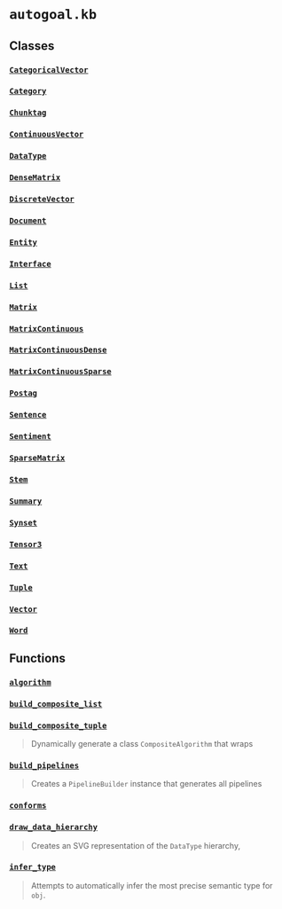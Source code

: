 # `autogoal.kb`

## Classes

### [`CategoricalVector`](../autogoal.kb.CategoricalVector)
### [`Category`](../autogoal.kb.Category)
### [`Chunktag`](../autogoal.kb.Chunktag)
### [`ContinuousVector`](../autogoal.kb.ContinuousVector)
### [`DataType`](../autogoal.kb.DataType)
### [`DenseMatrix`](../autogoal.kb.DenseMatrix)
### [`DiscreteVector`](../autogoal.kb.DiscreteVector)
### [`Document`](../autogoal.kb.Document)
### [`Entity`](../autogoal.kb.Entity)
### [`Interface`](../autogoal.kb.Interface)
### [`List`](../autogoal.kb.List)
### [`Matrix`](../autogoal.kb.Matrix)
### [`MatrixContinuous`](../autogoal.kb.MatrixContinuous)
### [`MatrixContinuousDense`](../autogoal.kb.MatrixContinuousDense)
### [`MatrixContinuousSparse`](../autogoal.kb.MatrixContinuousSparse)
### [`Postag`](../autogoal.kb.Postag)
### [`Sentence`](../autogoal.kb.Sentence)
### [`Sentiment`](../autogoal.kb.Sentiment)
### [`SparseMatrix`](../autogoal.kb.SparseMatrix)
### [`Stem`](../autogoal.kb.Stem)
### [`Summary`](../autogoal.kb.Summary)
### [`Synset`](../autogoal.kb.Synset)
### [`Tensor3`](../autogoal.kb.Tensor3)
### [`Text`](../autogoal.kb.Text)
### [`Tuple`](../autogoal.kb.Tuple)
### [`Vector`](../autogoal.kb.Vector)
### [`Word`](../autogoal.kb.Word)

## Functions

### [`algorithm`](../autogoal.kb.algorithm)
### [`build_composite_list`](../autogoal.kb.build_composite_list)
### [`build_composite_tuple`](../autogoal.kb.build_composite_tuple)
> Dynamically generate a class `CompositeAlgorithm` that wraps

### [`build_pipelines`](../autogoal.kb.build_pipelines)
> Creates a `PipelineBuilder` instance that generates all pipelines

### [`conforms`](../autogoal.kb.conforms)
### [`draw_data_hierarchy`](../autogoal.kb.draw_data_hierarchy)
> Creates an SVG representation of the `DataType` hierarchy,

### [`infer_type`](../autogoal.kb.infer_type)
> Attempts to automatically infer the most precise semantic type for `obj`.

